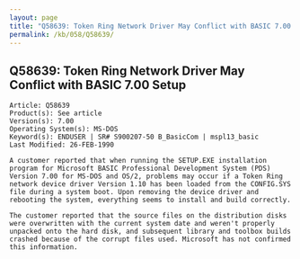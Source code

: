 ```yaml
---
layout: page
title: "Q58639: Token Ring Network Driver May Conflict with BASIC 7.00 Setup"
permalink: /kb/058/Q58639/
---
```


## Q58639: Token Ring Network Driver May Conflict with BASIC 7.00 Setup

	Article: Q58639
	Product(s): See article
	Version(s): 7.00
	Operating System(s): MS-DOS
	Keyword(s): ENDUSER | SR# S900207-50 B_BasicCom | mspl13_basic
	Last Modified: 26-FEB-1990
	
	A customer reported that when running the SETUP.EXE installation
	program for Microsoft BASIC Professional Development System (PDS)
	Version 7.00 for MS-DOS and OS/2, problems may occur if a Token Ring
	network device driver Version 1.10 has been loaded from the CONFIG.SYS
	file during a system boot. Upon removing the device driver and
	rebooting the system, everything seems to install and build correctly.
	
	The customer reported that the source files on the distribution disks
	were overwritten with the current system date and weren't properly
	unpacked onto the hard disk, and subsequent library and toolbox builds
	crashed because of the corrupt files used. Microsoft has not confirmed
	this information.
